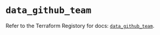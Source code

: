 # `data_github_team`

Refer to the Terraform Registory for docs: [`data_github_team`](https://registry.terraform.io/providers/integrations/github/5.25.0/docs/data-sources/team).
